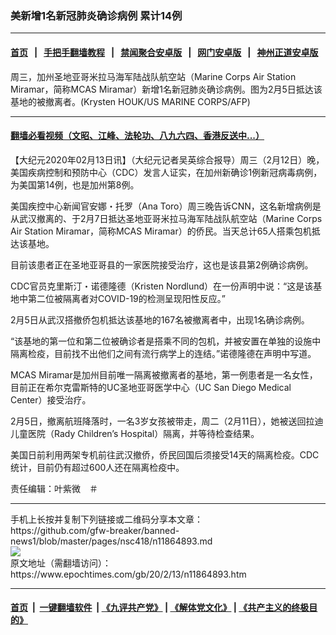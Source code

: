 ### 美新增1名新冠肺炎确诊病例 累计14例
------------------------

#### [首页](https://github.com/gfw-breaker/banned-news1/blob/master/README.md) &nbsp;&nbsp;|&nbsp;&nbsp; [手把手翻墙教程](https://github.com/gfw-breaker/guides/wiki) &nbsp;&nbsp;|&nbsp;&nbsp; [禁闻聚合安卓版](https://github.com/gfw-breaker/bn-android) &nbsp;&nbsp;|&nbsp;&nbsp; [网门安卓版](https://github.com/oGate2/oGate) &nbsp;&nbsp;|&nbsp;&nbsp; [神州正道安卓版](https://github.com/SzzdOgate/update) 



<div><img alt="" class="aligncenter wp-post-image" src="https://i.epochtimes.com/assets/uploads/2020/02/000_1OQ76V-600x400.jpg"/>
<div class="red16 caption">
 周三，加州圣地亚哥米拉马海军陆战队航空站（Marine Corps Air Station Miramar，简称MCAS Miramar）新增1名新冠肺炎确诊病例。图为2月5日抵达该基地的被撤离者。(Krysten HOUK/US MARINE CORPS/AFP)
</div>
</div><hr/>

#### [翻墙必看视频（文昭、江峰、法轮功、八九六四、香港反送中...）](https://github.com/gfw-breaker/banned-news1/blob/master/pages/link3.md)

<div><p>
 【大纪元2020年02月13日讯】（大纪元记者吴英综合报导）周三（2月12日）晚，美国疾病控制和预防中心（CDC）发言人证实，在加州新确诊1例新冠病毒病例，为美国第14例，也是加州第8例。
</p>
<p>
 美国疾控中心新闻官安娜・托罗（Ana Toro）周三晚告诉CNN，这名新增病例是从武汉撤离的、于2月7日抵达圣地亚哥米拉马海军陆战队航空站（Marine Corps Air Station Miramar，简称MCAS Miramar）的侨民。当天总计65人搭乘包机抵达该基地。
</p>
<p>
 目前该患者正在圣地亚哥县的一家医院接受治疗，这也是该县第2例确诊病例。
</p>
<p>
 CDC官员克里斯汀・诺德隆德（Kristen Nordlund）在一份声明中说：“这是该基地中第二位被隔离者对COVID-19的检测呈现阳性反应。”
</p>
<p>
 2月5日从武汉搭撤侨包机抵达该基地的167名被撤离者中，出现1名确诊病例。
</p>
<p>
 “该基地的第一位和第二位被确诊者是搭乘不同的包机，并被安置在单独的设施中隔离检疫，目前找不出他们之间有流行病学上的连结。”诺德隆德在声明中写道。
</p>
<p>
 MCAS Miramar是加州目前唯一隔离被撤离者的基地，第一例患者是一名女性，目前正在希尔克雷斯特的UC圣地亚哥医学中心（UC San Diego Medical Center）接受治疗。
</p>
<p>
 2月5日，撤离航班降落时，一名3岁女孩被带走，周二（2月11日），她被送回拉迪儿童医院（Rady Children’s Hospital）隔离，并等待检查结果。
</p>
<p>
 美国日前利用两架专机前往武汉撤侨，侨民回国后须接受14天的隔离检疫。CDC统计，目前仍有超过600人还在隔离检疫中。
</p>
<p>
 责任编辑：叶紫微　＃
</p>
</div>
<hr/>
手机上长按并复制下列链接或二维码分享本文章：<br/>
https://github.com/gfw-breaker/banned-news1/blob/master/pages/nsc418/n11864893.md <br/>
<a href='https://github.com/gfw-breaker/banned-news1/blob/master/pages/nsc418/n11864893.md'><img src='https://github.com/gfw-breaker/banned-news1/blob/master/pages/nsc418/n11864893.md.png'/></a> <br/>
原文地址（需翻墙访问）：https://www.epochtimes.com/gb/20/2/13/n11864893.htm


------------------------
#### [首页](https://github.com/gfw-breaker/banned-news1/blob/master/README.md) &nbsp;|&nbsp; [一键翻墙软件](https://github.com/gfw-breaker/nogfw/blob/master/README.md) &nbsp;| [《九评共产党》](https://github.com/gfw-breaker/9ping.md/blob/master/README.md#九评之一评共产党是什么) | [《解体党文化》](https://github.com/gfw-breaker/jtdwh.md/blob/master/README.md) | [《共产主义的终极目的》](https://github.com/gfw-breaker/gczydzjmd.md/blob/master/README.md)


<img src='http://gfw-breaker.win/banned-news/pages/nsc418/n11864893.md' width='0px' height='0px'/>
